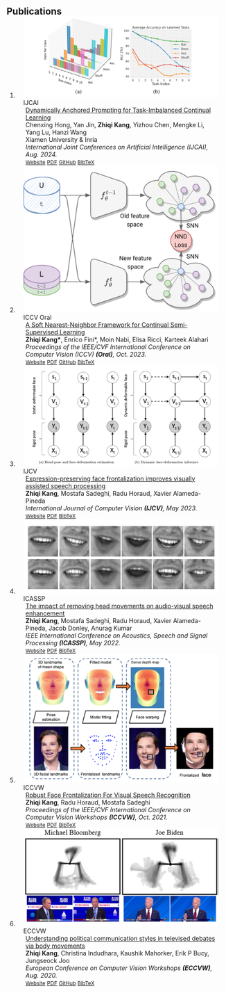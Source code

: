 <h2 id="publications" style="margin: 2px 0px -15px;">Publications</h2>

<div class="publications">
<ol class="bibliography">

<!-- 
<li>
<div class="pub-row">

  <div class="col-sm-3 abbr" style="position: relative;padding-right: 15px;padding-left: 15px;">
    <img src="assets/img/principalmanifold.png" class="teaser img-fluid z-depth-1">
    <abbr class="badge">arXiv</abbr>
  </div>

  <div class="col-sm-9" style="position: relative;padding-right: 15px;padding-left: 20px;">
    <div class="title"><a href="https://arxiv.org/abs/2306.06534">Principal and Self-Consistent Positive Semi-Defnite Manifolds</a></div>
    <div class="author"><strong>Hanchao Zhang, Thaddeus Tarpey</strong></div>
    <div class="periodical"><em>arXiv <strong>(arXiv)</strong>, Aug. 2023.</em></div>
    <div class="links">
    <a href="assets/files/single.html" class="btn btn-sm z-depth-0" role="button" target="_blank" style="font-size:12px;">Website</a>
      <a href="https://arxiv.org/pdf/2306.06534.pdf" class="btn btn-sm z-depth-0" role="button" target="_blank" style="font-size:12px;">PDF</a>
      <a href="https://github.com/Hanchao-Zhang/Self-Consistency-Clustering" class="btn btn-sm z-depth-0" role="button" target="_blank" style="font-size:12px;">GitHub</a>
      <a href="https://pypi.org/project/KTensors/" class="btn btn-sm z-depth-0" role="button" target="_blank" style="font-size:12px;">Package</a>
      <a href="assets/files/KTensors.bib" class="btn btn-sm z-depth-0" role="button" target="_blank" style="font-size:12px;">BibTeX</a>
      <strong><i style="color:#7b5aa6">arXiv.org</i></strong>
    </div>
  </div>
</div>
</li> -->


<li>
<div class="pub-row">

  <div class="col-sm-3 abbr" style="position: relative;padding-right: 15px;padding-left: 15px;">
    <img src="assets/img/IJCAI_dynamic.png" class="teaser img-fluid z-depth-1">
    <abbr class="badge">IJCAI</abbr>
  </div>

  <div class="col-sm-9" style="position: relative;padding-right: 15px;padding-left: 20px;">
    <div class="title"><a href="https://arxiv.org/abs/2404.14721">Dynamically Anchored Prompting for Task-Imbalanced Continual Learning
</a></div>
    <div class="author">Chenxing Hong, Yan Jin, <strong>Zhiqi Kang</strong>, Yizhou Chen, Mengke Li, Yang Lu, Hanzi Wang</div>
    <div class="author">Xiamen University & Inria </div>
    <div class="periodical"><em>International Joint Conferences on Artificial Intelligence (IJCAI), Aug. 2024.</em></div>
    <div class="links">
    <a href="https://arxiv.org/abs/2404.14721" class="btn btn-sm z-depth-0" role="button" target="_blank" style="font-size:12px;">Website</a>
      <a href="https://arxiv.org/pdf/2404.14721" class="btn btn-sm z-depth-0" role="button" target="_blank" style="font-size:12px;">PDF</a>
      <a href="https://github.com/chenxing6666/DAP" class="btn btn-sm z-depth-0" role="button" target="_blank" style="font-size:12px;">GitHub</a>
      <!-- <a href="https://pypi.org/project/KTensors/" class="btn btn-sm z-depth-0" role="button" target="_blank" style="font-size:12px;">Package</a> -->
      <a href="assets/files/hong2024dynamically.bib" class="btn btn-sm z-depth-0" role="button" target="_blank" style="font-size:12px;">BibTeX</a>
      <!-- <strong><i style="color:#7b5aa6">arXiv.org</i></strong> -->
    </div>
  </div>
</div>
</li>

<li>
<div class="pub-row">

  <div class="col-sm-3 abbr" style="position: relative;padding-right: 15px;padding-left: 15px;">
    <img src="assets/img/NND.png" class="teaser img-fluid z-depth-1">
    <abbr class="badge">ICCV Oral</abbr>
  </div>

  <div class="col-sm-9" style="position: relative;padding-right: 15px;padding-left: 20px;">
    <div class="title"><a href="https://openaccess.thecvf.com/content/ICCV2023/html/Kang_A_Soft_Nearest-Neighbor_Framework_for_Continual_Semi-Supervised_Learning_ICCV_2023_paper.html">A Soft Nearest-Neighbor Framework for Continual Semi-Supervised Learning
</a></div>
    <div class="author"><strong>Zhiqi Kang*</strong>, Enrico Fini*, Moin Nabi, Elisa Ricci, Karteek Alahari</div>
    <div class="periodical"><em>Proceedings of the IEEE/CVF International Conference on Computer Vision (ICCV) <strong>(Oral)</strong>, Oct. 2023.</em></div>
    <div class="links">
    <a href="https://openaccess.thecvf.com/content/ICCV2023/html/Kang_A_Soft_Nearest-Neighbor_Framework_for_Continual_Semi-Supervised_Learning_ICCV_2023_paper.html" class="btn btn-sm z-depth-0" role="button" target="_blank" style="font-size:12px;">Website</a>
      <a href="https://openaccess.thecvf.com/content/ICCV2023/papers/Kang_A_Soft_Nearest-Neighbor_Framework_for_Continual_Semi-Supervised_Learning_ICCV_2023_paper.pdf" class="btn btn-sm z-depth-0" role="button" target="_blank" style="font-size:12px;">PDF</a>
      <a href="https://github.com/kangzhiq/NNCSL" class="btn btn-sm z-depth-0" role="button" target="_blank" style="font-size:12px;">GitHub</a>
      <!-- <a href="https://pypi.org/project/KTensors/" class="btn btn-sm z-depth-0" role="button" target="_blank" style="font-size:12px;">Package</a> -->
      <a href="assets/files/Kang_2023_ICCV.bib" class="btn btn-sm z-depth-0" role="button" target="_blank" style="font-size:12px;">BibTeX</a>
      <!-- <strong><i style="color:#7b5aa6">arXiv.org</i></strong> -->
    </div>
  </div>
</div>
</li>
  

<li>
<div class="pub-row">

  <div class="col-sm-3 abbr" style="position: relative;padding-right: 15px;padding-left: 15px;">
    <img src="assets/img/IJCV.png" class="teaser img-fluid z-depth-1">
    <abbr class="badge">IJCV</abbr>
  </div>

  <div class="col-sm-9" style="position: relative;padding-right: 15px;padding-left: 20px;">
    <div class="title"><a href="https://link.springer.com/article/10.1007/s11263-022-01742-1">Expression-preserving face frontalization improves visually assisted speech processing
</a></div>
    <div class="author"><strong>Zhiqi Kang</strong>, Mostafa Sadeghi, Radu Horaud, Xavier Alameda-Pineda</div>
    <div class="periodical"><em>International Journal of Computer Vision <strong>(IJCV)</strong>, May 2023.</em></div>
    <div class="links">
    <a href="https://link.springer.com/article/10.1007/s11263-022-01742-1" class="btn btn-sm z-depth-0" role="button" target="_blank" style="font-size:12px;">Website</a>
      <a href="https://arxiv.org/pdf/2204.02810" class="btn btn-sm z-depth-0" role="button" target="_blank" style="font-size:12px;">PDF</a>
      <!-- <a href="https://github.com/kangzhiq/NNCSL" class="btn btn-sm z-depth-0" role="button" target="_blank" style="font-size:12px;">ArXiv</a> -->
      <!-- <a href="https://pypi.org/project/KTensors/" class="btn btn-sm z-depth-0" role="button" target="_blank" style="font-size:12px;">Package</a> -->
      <a href="assets/files/kang2023expression.bib" class="btn btn-sm z-depth-0" role="button" target="_blank" style="font-size:12px;">BibTeX</a>
      <!-- <strong><i style="color:#7b5aa6">arXiv.org</i></strong> -->
    </div>
  </div>
</div>
</li>

<li>
<div class="pub-row">

  <div class="col-sm-3 abbr" style="position: relative;padding-right: 15px;padding-left: 15px;">
    <img src="assets/img/ICASSP.png" class="teaser img-fluid z-depth-1">
    <abbr class="badge">ICASSP</abbr>
  </div>

  <div class="col-sm-9" style="position: relative;padding-right: 15px;padding-left: 20px;">
    <div class="title"><a href="https://ieeexplore.ieee.org/abstract/document/9746401">The impact of removing head movements on audio-visual speech enhancement
</a></div>
    <div class="author"><strong>Zhiqi Kang</strong>, Mostafa Sadeghi, Radu Horaud, Xavier Alameda-Pineda, Jacob Donley, Anurag Kumar</div>
    <div class="periodical"><em>IEEE International Conference on Acoustics, Speech and Signal Processing <strong>(ICASSP)</strong>, May 2022.</em></div>
    <div class="links">
    <a href="https://ieeexplore.ieee.org/abstract/document/9746401" class="btn btn-sm z-depth-0" role="button" target="_blank" style="font-size:12px;">Website</a>
      <a href="https://ieeexplore.ieee.org/iel7/9745891/9746004/09746401.pdf" class="btn btn-sm z-depth-0" role="button" target="_blank" style="font-size:12px;">PDF</a>
      <!-- <a href="https://github.com/kangzhiq/NNCSL" class="btn btn-sm z-depth-0" role="button" target="_blank" style="font-size:12px;">ArXiv</a> -->
      <!-- <a href="https://pypi.org/project/KTensors/" class="btn btn-sm z-depth-0" role="button" target="_blank" style="font-size:12px;">Package</a> -->
      <a href="assets/files/kang2022impact.bib" class="btn btn-sm z-depth-0" role="button" target="_blank" style="font-size:12px;">BibTeX</a>
      <!-- <strong><i style="color:#7b5aa6">arXiv.org</i></strong> -->
    </div>
  </div>
</div>
</li>

<li>
<div class="pub-row">

  <div class="col-sm-3 abbr" style="position: relative;padding-right: 15px;padding-left: 15px;">
    <img src="assets/img/ICCVW.png" class="teaser img-fluid z-depth-1">
    <abbr class="badge">ICCVW</abbr>
  </div>

  <div class="col-sm-9" style="position: relative;padding-right: 15px;padding-left: 20px;">
    <div class="title"><a href="https://openaccess.thecvf.com/content/ICCV2021W/TradiCV/html/Kang_Robust_Face_Frontalization_for_Visual_Speech_Recognition_ICCVW_2021_paper.html">Robust Face Frontalization For Visual Speech Recognition
</a></div>
    <div class="author"><strong>Zhiqi Kang</strong>, Radu Horaud, Mostafa Sadeghi</div>
    <div class="periodical"><em>Proceedings of the IEEE/CVF International Conference on Computer Vision Workshops <strong>(ICCVW)</strong>, Oct. 2021.</em></div>
    <div class="links">
    <a href="https://openaccess.thecvf.com/content/ICCV2021W/TradiCV/html/Kang_Robust_Face_Frontalization_for_Visual_Speech_Recognition_ICCVW_2021_paper.html" class="btn btn-sm z-depth-0" role="button" target="_blank" style="font-size:12px;">Website</a>
      <a href="https://openaccess.thecvf.com/content/ICCV2021W/TradiCV/papers/Kang_Robust_Face_Frontalization_for_Visual_Speech_Recognition_ICCVW_2021_paper.pdf" class="btn btn-sm z-depth-0" role="button" target="_blank" style="font-size:12px;">PDF</a>
      <!-- <a href="https://github.com/kangzhiq/NNCSL" class="btn btn-sm z-depth-0" role="button" target="_blank" style="font-size:12px;">ArXiv</a> -->
      <!-- <a href="https://pypi.org/project/KTensors/" class="btn btn-sm z-depth-0" role="button" target="_blank" style="font-size:12px;">Package</a> -->
      <a href="assets/files/Kang_2021_ICCV.bib" class="btn btn-sm z-depth-0" role="button" target="_blank" style="font-size:12px;">BibTeX</a>
      <!-- <strong><i style="color:#7b5aa6">arXiv.org</i></strong> -->
    </div>
  </div>
</div>
</li>

<li>
<div class="pub-row">

  <div class="col-sm-3 abbr" style="position: relative;padding-right: 15px;padding-left: 15px;">
    <img src="assets/img/ECCVW.png" class="teaser img-fluid z-depth-1">
    <abbr class="badge">ECCVW</abbr>
  </div>

  <div class="col-sm-9" style="position: relative;padding-right: 15px;padding-left: 20px;">
    <div class="title"><a href="https://link.springer.com/chapter/10.1007/978-3-030-66415-2_55">Understanding political communication styles in televised debates via body movements
</a></div>
    <div class="author"><strong>Zhiqi Kang</strong>, Christina Indudhara, Kaushik Mahorker, Erik P Bucy, Jungseock Joo</div>
    <div class="periodical"><em>European Conference on Computer Vision Workshops <strong>(ECCVW)</strong>, Aug. 2020.</em></div>
    <div class="links">
    <a href="https://link.springer.com/chapter/10.1007/978-3-030-66415-2_55" class="btn btn-sm z-depth-0" role="button" target="_blank" style="font-size:12px;">Website</a>
      <a href="https://drive.google.com/file/d/1iAwQzgu6Ge76fu7vlmP7sbFC9XjlSeqr/view" class="btn btn-sm z-depth-0" role="button" target="_blank" style="font-size:12px;">PDF</a>
      <a href="https://github.com/kangzhiq/GSoC_Debate" class="btn btn-sm z-depth-0" role="button" target="_blank" style="font-size:12px;">GitHub</a>
      <!-- <a href="https://github.com/kangzhiq/NNCSL" class="btn btn-sm z-depth-0" role="button" target="_blank" style="font-size:12px;">ArXiv</a> -->
      <!-- <a href="https://pypi.org/project/KTensors/" class="btn btn-sm z-depth-0" role="button" target="_blank" style="font-size:12px;">Package</a> -->
      <a href="assets/files/kang2020understanding.bib" class="btn btn-sm z-depth-0" role="button" target="_blank" style="font-size:12px;">BibTeX</a>
      <!-- <strong><i style="color:#7b5aa6">arXiv.org</i></strong> -->
    </div>
  </div>
</div>
</li>

</ol>
</div>
